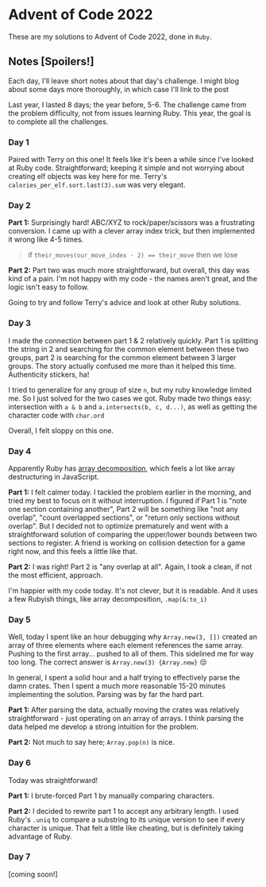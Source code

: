 # Advent of Code 2022

These are my solutions to Advent of Code 2022, done in `Ruby`.

## Notes [**Spoilers!**]

Each day, I'll leave short notes about that day's challenge. I might blog about some days more thoroughly, in which case I'll link to the post

Last year, I lasted 8 days; the year before, 5-6. The challenge came from the problem difficulty, not from issues learning Ruby. This year, the goal is to complete all the challenges.

### Day 1
Paired with Terry on this one! It feels like it's been a while since I've looked at Ruby code.
Straightforward; keeping it simple and not worrying about creating elf objects was key here for me.
Terry's `calories_per_elf.sort.last(3).sum` was very elegant.

### Day 2

**Part 1:**
Surprisingly hard! ABC/XYZ to rock/paper/scissors was a frustrating conversion.
I came up with a clever array index trick, but then implemented it wrong like 4-5 times.
> if `their_moves(our_move_index - 2) == their_move` then we lose

**Part 2:**
Part two was much more straightforward, but overall, this day was kind of a pain. I'm not happy with my code - the names aren't great, and the logic isn't easy to follow.

Going to try and follow Terry's advice and look at other Ruby solutions.

### Day 3
I made the connection between part 1 & 2 relatively quickly. Part 1 is splitting the string in 2 and searching for the common element between these two groups, part 2 is searching for the common element between 3 larger groups.
The story actually confused me more than it helped this time. Authenticity stickers, ha!

I tried to generalize for any group of size `n`, but my ruby knowledge limited me. So I just solved for the two cases we got. Ruby made two things easy: intersection with `a & b` and `a.intersects(b, c, d...)`, as well as getting the character code with `char.ord`

Overall, I felt sloppy on this one.

### Day 4
Apparently Ruby has [array decomposition](https://ruby-doc.org/core-3.0.0/doc/syntax/assignment_rdoc.html#label-Array+Decomposition), which feels a lot like array destructuring in JavaScript.

**Part 1:**
I felt calmer today. I tackled the problem earlier in the morning, and tried my best to focus on it without interruption. I figured if Part 1 is "note one section containing another", Part 2 will be something like "not any overlap", "count overlapped sections", or "return only sections without overlap". But I decided not to optimize prematurely and went with a straightforward solution of comparing the upper/lower bounds between two sections to register. A friend is working on collision detection for a game right now, and this feels a little like that.

**Part 2:**
I was right! Part 2 is "any overlap at all". Again, I took a clean, if not the most efficient, approach.

I'm happier with my code today. It's not clever, but it is readable. And it uses a few Rubyish things, like array decomposition, `.map(&:to_i)`

### Day 5
Well, today I spent like an hour debugging why `Array.new(3, [])` created an array of three elements where each element references the same array. Pushing to the first array... pushed to all of them. This sidelined me for way too long. The correct answer is `Array.new(3) {Array.new}` 😒

In general, I spent a solid hour and a half trying to effectively parse the damn crates. Then I spent a much more reasonable 15-20 minutes implementing the solution. Parsing was by far the hard part.

**Part 1:**
After parsing the data, actually moving the crates was relatively straightforward - just operating on an array of arrays. I think parsing the data helped me develop a strong intuition for the problem.

**Part 2:**
Not much to say here; `Array.pop(n)` is nice.

### Day 6
Today was straightforward!

**Part 1:**
I brute-forced Part 1 by manually comparing characters.

**Part 2:**
I decided to rewrite part 1 to accept any arbitrary length. I used Ruby's `.uniq` to compare a substring to its unique version to see if every character is unique. That felt a little like cheating, but is definitely taking advantage of Ruby.

### Day 7
[coming soon!]
